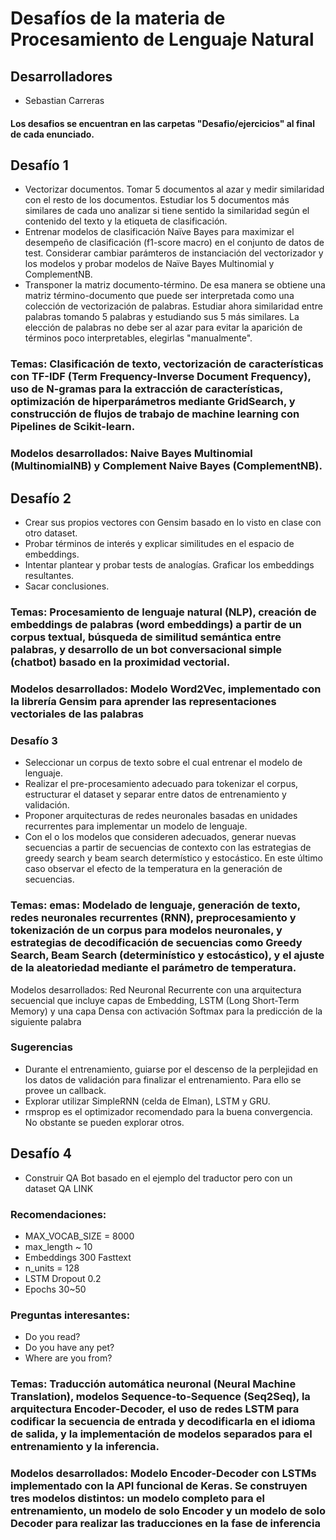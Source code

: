 # Desafíos de la materia de Procesamiento de Lenguaje Natural

## Desarrolladores
- Sebastian Carreras

#### Los desafios se encuentran en las carpetas "Desafio/ejercicios" al final de cada enunciado.

## Desafío 1
- Vectorizar documentos. Tomar 5 documentos al azar y medir similaridad con el resto de los documentos. Estudiar los 5 documentos más similares de cada uno analizar si tiene sentido la similaridad según el contenido del texto y la etiqueta de clasificación.
- Entrenar modelos de clasificación Naïve Bayes para maximizar el desempeño de clasificación (f1-score macro) en el conjunto de datos de test. Considerar cambiar parámteros de instanciación del vectorizador y los modelos y probar modelos de Naïve Bayes Multinomial y ComplementNB.
- Transponer la matriz documento-término. De esa manera se obtiene una matriz término-documento que puede ser interpretada como una colección de vectorización de palabras. Estudiar ahora similaridad entre palabras tomando 5 palabras y estudiando sus 5 más similares. La elección de palabras no debe ser al azar para evitar la aparición de términos poco interpretables, elegirlas "manualmente".

### Temas: Clasificación de texto, vectorización de características con TF-IDF (Term Frequency-Inverse Document Frequency), uso de N-gramas para la extracción de características, optimización de hiperparámetros mediante GridSearch, y construcción de flujos de trabajo de machine learning con Pipelines de Scikit-learn.

### Modelos desarrollados: Naive Bayes Multinomial (MultinomialNB) y Complement Naive Bayes (ComplementNB).

## Desafío 2
- Crear sus propios vectores con Gensim basado en lo visto en clase con otro dataset.
- Probar términos de interés y explicar similitudes en el espacio de embeddings.
- Intentar plantear y probar tests de analogías. Graficar los embeddings resultantes.
- Sacar conclusiones.

### Temas: Procesamiento de lenguaje natural (NLP), creación de embeddings de palabras (word embeddings) a partir de un corpus textual, búsqueda de similitud semántica entre palabras, y desarrollo de un bot conversacional simple (chatbot) basado en la proximidad vectorial.

### Modelos desarrollados: Modelo Word2Vec, implementado con la librería Gensim para aprender las representaciones vectoriales de las palabras

### Desafío 3
- Seleccionar un corpus de texto sobre el cual entrenar el modelo de lenguaje.
- Realizar el pre-procesamiento adecuado para tokenizar el corpus, estructurar el dataset y separar entre datos de entrenamiento y validación.
- Proponer arquitecturas de redes neuronales basadas en unidades recurrentes para implementar un modelo de lenguaje.
- Con el o los modelos que consideren adecuados, generar nuevas secuencias a partir de secuencias de contexto con las estrategias de greedy search y beam search determístico y estocástico. En este último caso observar el efecto de la temperatura en la generación de secuencias.

### Temas: emas: Modelado de lenguaje, generación de texto, redes neuronales recurrentes (RNN), preprocesamiento y tokenización de un corpus para modelos neuronales, y estrategias de decodificación de secuencias como Greedy Search, Beam Search (determinístico y estocástico), y el ajuste de la aleatoriedad mediante el parámetro de temperatura.

Modelos desarrollados: Red Neuronal Recurrente con una arquitectura secuencial que incluye capas de Embedding, LSTM (Long Short-Term Memory) y una capa Densa con activación Softmax para la predicción de la siguiente palabra

### Sugerencias
- Durante el entrenamiento, guiarse por el descenso de la perplejidad en los datos de validación para finalizar el entrenamiento. Para ello se provee un callback.
- Explorar utilizar SimpleRNN (celda de Elman), LSTM y GRU.
- rmsprop es el optimizador recomendado para la buena convergencia. No obstante se pueden explorar otros.

## Desafío 4
- Construir QA Bot basado en el ejemplo del traductor pero con un dataset QA LINK
### Recomendaciones:
- MAX_VOCAB_SIZE = 8000
- max_length ~ 10
- Embeddings 300 Fasttext
- n_units = 128
- LSTM Dropout 0.2
- Epochs 30~50
### Preguntas interesantes:
- Do you read?
- Do you have any pet?
- Where are you from?

### Temas: Traducción automática neuronal (Neural Machine Translation), modelos Sequence-to-Sequence (Seq2Seq), la arquitectura Encoder-Decoder, el uso de redes LSTM para codificar la secuencia de entrada y decodificarla en el idioma de salida, y la implementación de modelos separados para el entrenamiento y la inferencia.

### Modelos desarrollados: Modelo Encoder-Decoder con LSTMs implementado con la API funcional de Keras. Se construyen tres modelos distintos: un modelo completo para el entrenamiento, un modelo de solo Encoder y un modelo de solo Decoder para realizar las traducciones en la fase de inferencia
